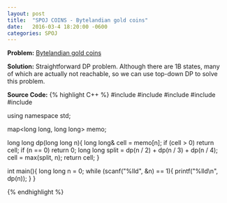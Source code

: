 ```yaml
---
layout: post
title:  "SPOJ COINS - Bytelandian gold coins"
date:   2016-03-4 18:20:00 -0600
categories: SPOJ
---
```


**Problem:** [Bytelandian gold coins]

**Solution:**
Straightforward DP problem. Although there are 1B states, many of which are actually not reachable, so we can use top-down DP to solve this problem.

**Source Code:**
{% highlight C++ %}
#include <iostream>
#include <cstdio>
#include <vector>
#include <map>
#include <algorithm>

using namespace std;

map<long long, long long> memo;

long long dp(long long n){
    long long& cell = memo[n];
    if (cell > 0)
        return cell;
    if (n == 0)
        return 0;
    long long split = dp(n / 2) + dp(n / 3) + dp(n / 4);
    cell = max(split, n);
    return cell;
}

int main(){
    long long n = 0;
    while (scanf("%lld", &n) == 1){
        printf("%lld\n", dp(n));
    }
}

{% endhighlight %}

[Bytelandian gold coins]: http://www.spoj.com/problems/COINS/

